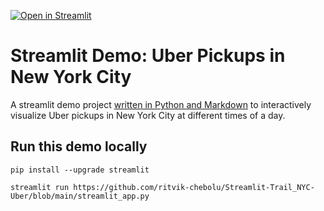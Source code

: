 [![Open in Streamlit](https://static.streamlit.io/badges/streamlit_badge_black_white.svg)](https://share.streamlit.io/ritvik-chebolu/streamlit-trail_nyc-uber/main)

# Streamlit Demo: Uber Pickups in New York City
A streamlit demo project [written in Python and Markdown](https://github.com/ritvik-chebolu/Streamlit-Trail_NYC-Uber/blob/main/streamlit_app.py) to interactively visualize Uber pickups in New York City at different times of a day.

## Run this demo locally
```
pip install --upgrade streamlit
```
```
streamlit run https://github.com/ritvik-chebolu/Streamlit-Trail_NYC-Uber/blob/main/streamlit_app.py
```
